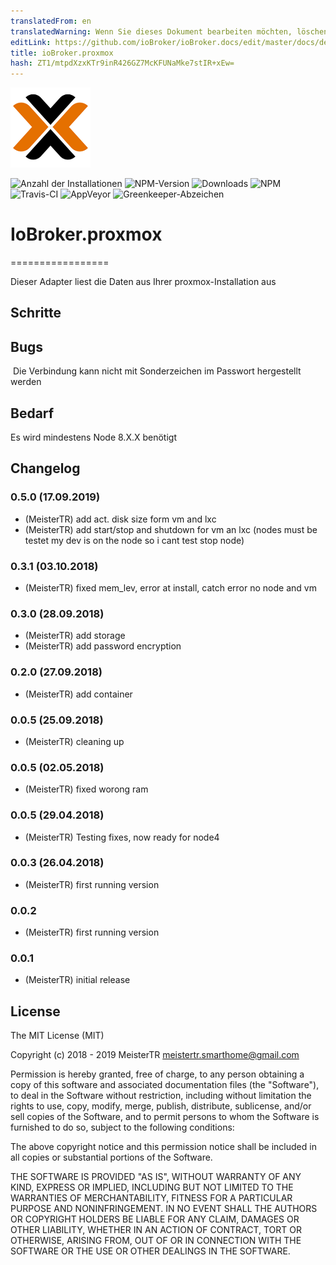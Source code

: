 ```yaml
---
translatedFrom: en
translatedWarning: Wenn Sie dieses Dokument bearbeiten möchten, löschen Sie bitte das Feld "translationsFrom". Andernfalls wird dieses Dokument automatisch erneut übersetzt
editLink: https://github.com/ioBroker/ioBroker.docs/edit/master/docs/de/adapterref/iobroker.proxmox/README.md
title: ioBroker.proxmox
hash: ZT1/mtpdXzxKTr9inR426GZ7McKFUNaMke7stIR+xEw=
---
```

![Logo](../../../en/adapterref/iobroker.proxmox/admin/logo.png)

![Anzahl der Installationen](http://iobroker.live/badges/proxmox-stable.svg)
![NPM-Version](http://img.shields.io/npm/v/iobroker.proxmox.svg)
![Downloads](https://img.shields.io/npm/dm/iobroker.proxmox.svg)
![NPM](https://nodei.co/npm/iobroker.proxmox.png?downloads=true)
![Travis-CI](https://api.travis-ci.org/iobroker-community-adapters/ioBroker.proxmox.svg?branch=master)
![AppVeyor](https://ci.appveyor.com/api/projects/status/github/iobroker-community-adapters/ioBroker.proxmox?branch=master&svg=true)
![Greenkeeper-Abzeichen](https://badges.greenkeeper.io/iobroker-community-adapters/ioBroker.proxmox.svg)

# IoBroker.proxmox
=================

Dieser Adapter liest die Daten aus Ihrer proxmox-Installation aus

## Schritte
## Bugs
 Die Verbindung kann nicht mit Sonderzeichen im Passwort hergestellt werden

## Bedarf
Es wird mindestens Node 8.X.X benötigt

## Changelog
### 0.5.0 (17.09.2019)
* (MeisterTR) add act. disk size form vm and lxc
* (MeisterTR) add start/stop and shutdown for vm an lxc (nodes must be testet my dev is on the node so i cant test stop node)
### 0.3.1 (03.10.2018)
* (MeisterTR) fixed mem_lev, error at install, catch error no node and vm
### 0.3.0 (28.09.2018)
* (MeisterTR) add storage
* (MeisterTR) add password encryption
### 0.2.0 (27.09.2018)
* (MeisterTR) add container
### 0.0.5 (25.09.2018)
* (MeisterTR) cleaning up
### 0.0.5 (02.05.2018)
* (MeisterTR) fixed worong ram
### 0.0.5 (29.04.2018)
* (MeisterTR) Testing fixes, now ready for node4
### 0.0.3 (26.04.2018)
* (MeisterTR) first running version
### 0.0.2
* (MeisterTR) first running version
### 0.0.1
* (MeisterTR) initial release

## License

The MIT License (MIT)

Copyright (c) 2018 - 2019 MeisterTR <meistertr.smarthome@gmail.com>

Permission is hereby granted, free of charge, to any person obtaining a copy
of this software and associated documentation files (the "Software"), to deal
in the Software without restriction, including without limitation the rights
to use, copy, modify, merge, publish, distribute, sublicense, and/or sell
copies of the Software, and to permit persons to whom the Software is
furnished to do so, subject to the following conditions:

The above copyright notice and this permission notice shall be included in
all copies or substantial portions of the Software.

THE SOFTWARE IS PROVIDED "AS IS", WITHOUT WARRANTY OF ANY KIND, EXPRESS OR
IMPLIED, INCLUDING BUT NOT LIMITED TO THE WARRANTIES OF MERCHANTABILITY,
FITNESS FOR A PARTICULAR PURPOSE AND NONINFRINGEMENT. IN NO EVENT SHALL THE
AUTHORS OR COPYRIGHT HOLDERS BE LIABLE FOR ANY CLAIM, DAMAGES OR OTHER
LIABILITY, WHETHER IN AN ACTION OF CONTRACT, TORT OR OTHERWISE, ARISING FROM,
OUT OF OR IN CONNECTION WITH THE SOFTWARE OR THE USE OR OTHER DEALINGS IN
THE SOFTWARE.